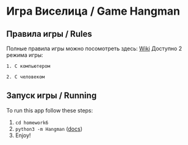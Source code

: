 # Игра Виселица / Game Hangman


## Правила игры / Rules

Полные правила игры можно посомотреть здесь: [Wiki](https://ru.wikipedia.org/wiki/Виселица_(игра))
Доступно 2 режима игры:

`1. С компьютером`

`2. С человеком`


## Запуск игры / Running

To run this app follow these steps:

1. `cd homework6`
2. `python3 -m Hangman` ([docs](https://docs.python.org/3/using/cmdline.html#cmdoption-m))
3. Enjoy!
